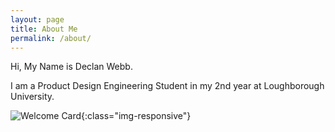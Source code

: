 ```yaml
---
layout: page
title: About Me
permalink: /about/
---
```


Hi, My Name is Declan Webb.

I am a Product Design Engineering Student in my 2nd year at Loughborough University.

![Welcome Card](jekyll-mdl/img/welcome_card.jpg){:class="img-responsive"}
